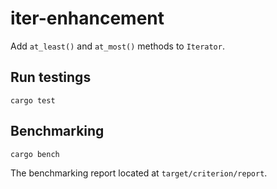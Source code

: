 # iter-enhancement

Add `at_least()` and `at_most()` methods to `Iterator`.

## Run testings

`cargo test`

## Benchmarking

`cargo bench`

The benchmarking report located at `target/criterion/report`.